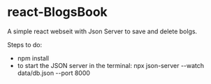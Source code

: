 # react-BlogsBook
A simple react webseit with Json Server to save and delete bolgs. 

Steps to do:
 * npm install
 * to start the JSON server in the terminal:  npx json-server --watch data/db.json --port 8000

